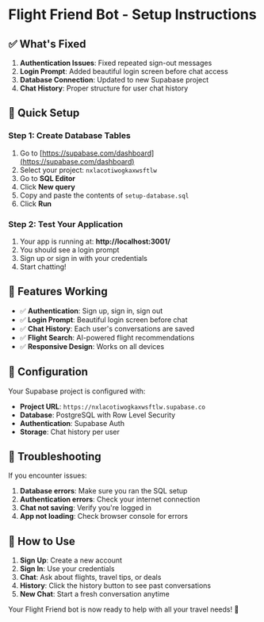 # Flight Friend Bot - Setup Instructions

## ✅ What's Fixed

1. **Authentication Issues**: Fixed repeated sign-out messages
2. **Login Prompt**: Added beautiful login screen before chat access
3. **Database Connection**: Updated to new Supabase project
4. **Chat History**: Proper structure for user chat history

## 🚀 Quick Setup

### Step 1: Create Database Tables

1. Go to [https://supabase.com/dashboard](https://supabase.com/dashboard)
2. Select your project: `nxlacotiwogkaxwsftlw`
3. Go to **SQL Editor**
4. Click **New query**
5. Copy and paste the contents of `setup-database.sql`
6. Click **Run**

### Step 2: Test Your Application

1. Your app is running at: **http://localhost:3001/**
2. You should see a login prompt
3. Sign up or sign in with your credentials
4. Start chatting!

## 🎯 Features Working

- ✅ **Authentication**: Sign up, sign in, sign out
- ✅ **Login Prompt**: Beautiful login screen before chat
- ✅ **Chat History**: Each user's conversations are saved
- ✅ **Flight Search**: AI-powered flight recommendations
- ✅ **Responsive Design**: Works on all devices

## 🔧 Configuration

Your Supabase project is configured with:
- **Project URL**: `https://nxlacotiwogkaxwsftlw.supabase.co`
- **Database**: PostgreSQL with Row Level Security
- **Authentication**: Supabase Auth
- **Storage**: Chat history per user

## 🐛 Troubleshooting

If you encounter issues:

1. **Database errors**: Make sure you ran the SQL setup
2. **Authentication errors**: Check your internet connection
3. **Chat not saving**: Verify you're logged in
4. **App not loading**: Check browser console for errors

## 📱 How to Use

1. **Sign Up**: Create a new account
2. **Sign In**: Use your credentials
3. **Chat**: Ask about flights, travel tips, or deals
4. **History**: Click the history button to see past conversations
5. **New Chat**: Start a fresh conversation anytime

Your Flight Friend bot is now ready to help with all your travel needs! 🛫
